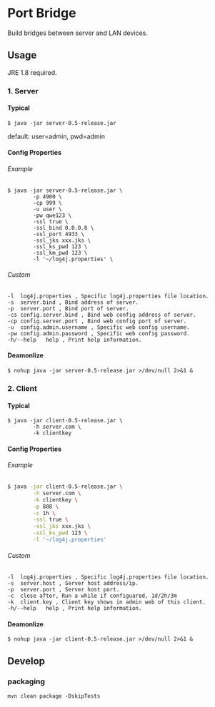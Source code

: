 # Port Bridge

Build bridges between server and LAN devices.

## Usage

JRE 1.8 required.

### 1. Server

#### Typical

```
$ java -jar server-0.5-release.jar
```

default: user=admin, pwd=admin

#### Config Properties

###### Example

```
$ java -jar server-0.5-release.jar \
        -p 4900 \
        -cp 999 \
        -u user \
        -pw qwe123 \ 
        -ssl true \
        -ssl_bind 0.0.0.0 \
        -ssl_port 4933 \
        -ssl_jks xxx.jks \
        -ssl_ks_pwd 123 \
        -ssl_km_pwd 123 \
        -l '~/log4j.properties' \
```

###### Custom

    -l	log4j.properties , Specific log4j.properties file location.
    -s	server.bind , Bind address of server.
    -p	server.port , Bind port of server.
    -cs	config.server.bind , Bind web config address of server.
    -cp	config.server.port , Bind web config port of server.
    -u	config.admin.username , Specific web config username.
    -pw	config.admin.password , Specific web config password.
    -h/--help	help , Print help information.

#### Deamonlize

```
$ nohup java -jar server-0.5-release.jar >/dev/null 2>&1 &
```

### 2. Client

#### Typical

```
$ java -jar client-0.5-release.jar \
        -h server.com \
        -k clientkey
```

#### Config Properties

###### Example

```bash
$ java -jar client-0.5-release.jar \
        -h server.com \
        -k clientkey \
        -p 888 \
        -c 1h \
        -ssl true \
        -ssl_jks xxx.jks \
        -ssl_ks_pwd 123 \
        -l '~/log4j.properties'
```

###### Custom

    -l	log4j.properties , Specific log4j.properties file location.
	-s	server.host , Server host address/ip.
	-p	server.port , Server host port.
    -c  close after, Run a while if configuared, 1d/2h/3m
	-k	client.key , Client key shows in admin web of this client.
	-h/--help	help , Print help information.

#### Deamonlize

```
$ nohup java -jar client-0.5-release.jar >/dev/null 2>&1 &
```

## Develop

### packaging

```
mvn clean package -DskipTests
```